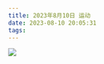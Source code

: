 ```yaml
---
title: 2023年8月10日 运动
date: 2023-08-10 20:05:31
tags:
---
```


<link rel="stylesheet" href="/../css/images.css">

<img class="exercise" src="/../images/exercise/2023-08-10.jpg"></img>